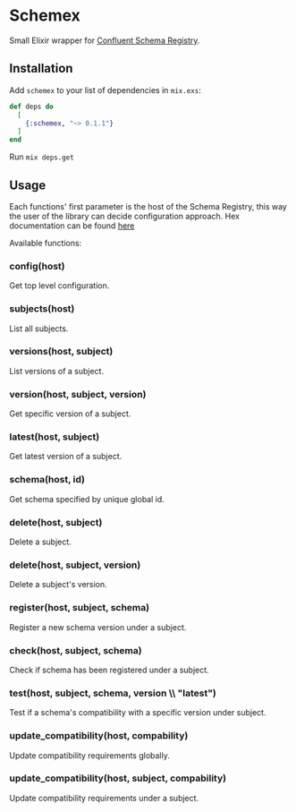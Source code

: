 # Schemex

Small Elixir wrapper for [Confluent Schema Registry](https://github.com/confluentinc/schema-registry).

## Installation

Add `schemex` to your list of dependencies in `mix.exs`:

```elixir
def deps do
  [
    {:schemex, "~> 0.1.1"}
  ]
end
```

Run `mix deps.get`

## Usage

Each functions' first parameter is the host of the Schema Registry, this way the user of the library can decide configuration approach.
Hex documentation can be found [here](https://hexdocs.pm/schemex)

Available functions:

### config(host)
Get top level configuration.

### subjects(host)
List all subjects.

### versions(host, subject)
List versions of a subject.

### version(host, subject, version)
Get specific version of a subject.

### latest(host, subject)
Get latest version of a subject.

### schema(host, id)
Get schema specified by unique global id.

### delete(host, subject)
Delete a subject.

### delete(host, subject, version)
Delete a subject's version.

### register(host, subject, schema)
Register a new schema version under a subject.

### check(host, subject, schema)
Check if schema has been registered under a subject.

### test(host, subject, schema, version \\\ "latest")
Test if a schema's compatibility with a specific version under subject.

### update_compatibility(host, compability)
Update compatibility requirements globally.

### update_compatibility(host, subject, compability)
Update compatibility requirements under a subject.

